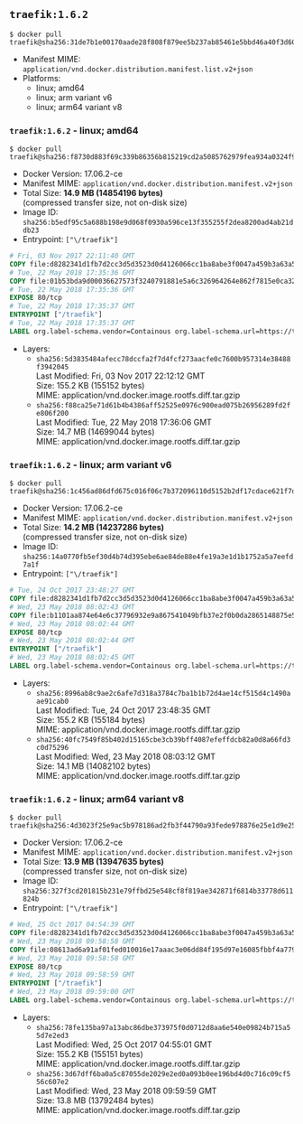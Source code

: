 ## `traefik:1.6.2`

```console
$ docker pull traefik@sha256:31de7b1e00170aade28f808f879ee5b237ab85461e5bbd46a40f3d609252d5b4
```

-	Manifest MIME: `application/vnd.docker.distribution.manifest.list.v2+json`
-	Platforms:
	-	linux; amd64
	-	linux; arm variant v6
	-	linux; arm64 variant v8

### `traefik:1.6.2` - linux; amd64

```console
$ docker pull traefik@sha256:f8730d883f69c339b86356b815219cd2a5085762979fea934a0324f9e85e672c
```

-	Docker Version: 17.06.2-ce
-	Manifest MIME: `application/vnd.docker.distribution.manifest.v2+json`
-	Total Size: **14.9 MB (14854196 bytes)**  
	(compressed transfer size, not on-disk size)
-	Image ID: `sha256:b5edf95c5a688b198e9d068f0930a596ce13f355255f2dea8200ad4ab21ddb23`
-	Entrypoint: `["\/traefik"]`

```dockerfile
# Fri, 03 Nov 2017 22:11:40 GMT
COPY file:d8282341d1fb7d2cc3d5d3523d0d4126066cc1ba8abe3f0047a459b3a63a5653 in /etc/ssl/certs/ 
# Tue, 22 May 2018 17:35:36 GMT
COPY file:01b53bda9d00036627573f3240791881e5a6c326964264e862f7815e0ca32b9d in / 
# Tue, 22 May 2018 17:35:36 GMT
EXPOSE 80/tcp
# Tue, 22 May 2018 17:35:37 GMT
ENTRYPOINT ["/traefik"]
# Tue, 22 May 2018 17:35:37 GMT
LABEL org.label-schema.vendor=Containous org.label-schema.url=https://traefik.io org.label-schema.name=Traefik org.label-schema.description=A modern reverse-proxy org.label-schema.version=v1.6.2 org.label-schema.docker.schema-version=1.0
```

-	Layers:
	-	`sha256:5d3835484afecc78dccfa2f7d4fcf273aacfe0c7600b957314e38488f3942045`  
		Last Modified: Fri, 03 Nov 2017 22:12:12 GMT  
		Size: 155.2 KB (155152 bytes)  
		MIME: application/vnd.docker.image.rootfs.diff.tar.gzip
	-	`sha256:f88ca25e71d61b4b4386aff52525e0976c900ead075b26956289fd2fe806f200`  
		Last Modified: Tue, 22 May 2018 17:36:06 GMT  
		Size: 14.7 MB (14699044 bytes)  
		MIME: application/vnd.docker.image.rootfs.diff.tar.gzip

### `traefik:1.6.2` - linux; arm variant v6

```console
$ docker pull traefik@sha256:1c456ad86dfd675c016f06c7b372096110d5152b2df17cdace621f7d740ab41e
```

-	Docker Version: 17.06.2-ce
-	Manifest MIME: `application/vnd.docker.distribution.manifest.v2+json`
-	Total Size: **14.2 MB (14237286 bytes)**  
	(compressed transfer size, not on-disk size)
-	Image ID: `sha256:14a0770fb5ef30d4b74d395ebe6ae84de88e4fe19a3e1d1b1752a5a7eefd7a1f`
-	Entrypoint: `["\/traefik"]`

```dockerfile
# Tue, 24 Oct 2017 23:48:27 GMT
COPY file:d8282341d1fb7d2cc3d5d3523d0d4126066cc1ba8abe3f0047a459b3a63a5653 in /etc/ssl/certs/ 
# Wed, 23 May 2018 08:02:43 GMT
COPY file:b1101aa874e64e6c37796932e9a867541049bfb37e2f0b0da2865148875e5cfd in / 
# Wed, 23 May 2018 08:02:44 GMT
EXPOSE 80/tcp
# Wed, 23 May 2018 08:02:44 GMT
ENTRYPOINT ["/traefik"]
# Wed, 23 May 2018 08:02:45 GMT
LABEL org.label-schema.vendor=Containous org.label-schema.url=https://traefik.io org.label-schema.name=Traefik org.label-schema.description=A modern reverse-proxy org.label-schema.version=v1.6.2 org.label-schema.docker.schema-version=1.0
```

-	Layers:
	-	`sha256:8996ab8c9ae2c6afe7d318a3784c7ba1b1b72d4ae14cf515d4c1490aae91cab0`  
		Last Modified: Tue, 24 Oct 2017 23:48:35 GMT  
		Size: 155.2 KB (155184 bytes)  
		MIME: application/vnd.docker.image.rootfs.diff.tar.gzip
	-	`sha256:40fc7549f85b402d15165cbe3cb39bff4087efeffdcb82a0d8a66fd3c0d75296`  
		Last Modified: Wed, 23 May 2018 08:03:12 GMT  
		Size: 14.1 MB (14082102 bytes)  
		MIME: application/vnd.docker.image.rootfs.diff.tar.gzip

### `traefik:1.6.2` - linux; arm64 variant v8

```console
$ docker pull traefik@sha256:4d3023f25e9ac5b978186ad2fb3f44790a93fede978876e25e1d9e25011da66c
```

-	Docker Version: 17.06.2-ce
-	Manifest MIME: `application/vnd.docker.distribution.manifest.v2+json`
-	Total Size: **13.9 MB (13947635 bytes)**  
	(compressed transfer size, not on-disk size)
-	Image ID: `sha256:327f3cd201815b231e79ffbd25e548cf8f819ae342871f6814b33778d611824b`
-	Entrypoint: `["\/traefik"]`

```dockerfile
# Wed, 25 Oct 2017 04:54:39 GMT
COPY file:d8282341d1fb7d2cc3d5d3523d0d4126066cc1ba8abe3f0047a459b3a63a5653 in /etc/ssl/certs/ 
# Wed, 23 May 2018 09:58:58 GMT
COPY file:08613ad6a91af01fed010016e17aaac3e06dd84f195d97e16085fbbf4a779229 in / 
# Wed, 23 May 2018 09:58:58 GMT
EXPOSE 80/tcp
# Wed, 23 May 2018 09:58:59 GMT
ENTRYPOINT ["/traefik"]
# Wed, 23 May 2018 09:59:00 GMT
LABEL org.label-schema.vendor=Containous org.label-schema.url=https://traefik.io org.label-schema.name=Traefik org.label-schema.description=A modern reverse-proxy org.label-schema.version=v1.6.2 org.label-schema.docker.schema-version=1.0
```

-	Layers:
	-	`sha256:78fe135ba97a13abc86dbe373975f0d0712d8aa6e540e09824b715a55d7e2ed3`  
		Last Modified: Wed, 25 Oct 2017 04:55:01 GMT  
		Size: 155.2 KB (155151 bytes)  
		MIME: application/vnd.docker.image.rootfs.diff.tar.gzip
	-	`sha256:3d67dff6ba0a5c87055de2029e2ed0a093b0ee196bd4d0c716c09cf556c607e2`  
		Last Modified: Wed, 23 May 2018 09:59:59 GMT  
		Size: 13.8 MB (13792484 bytes)  
		MIME: application/vnd.docker.image.rootfs.diff.tar.gzip
